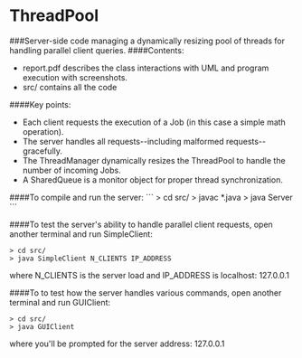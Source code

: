 # ThreadPool
###Server-side code managing a dynamically resizing pool of threads for handling parallel client queries.
####Contents:
<ul>
<li>report.pdf describes the class interactions with UML and program execution with screenshots.
<li>src/ contains all the code
</ul>
####Key points:
<ul>
<li>Each client requests the execution of a Job (in this case a simple math operation). 
<li>The server handles all requests--including malformed requests--gracefully.
<li>The ThreadManager dynamically resizes the ThreadPool to handle the number of incoming Jobs.
<li>A SharedQueue is a monitor object for proper thread synchronization.
</ul>
####To compile and run the server:
```
> cd src/
> javac *.java
> java Server
 ```

####To test the server's ability to handle parallel client requests, open another terminal and run SimpleClient:
```
> cd src/
> java SimpleClient N_CLIENTS IP_ADDRESS
```
where N_CLIENTS is the server load and IP_ADDRESS is localhost: 127.0.0.1

####To to test how the server handles various commands, open another terminal and run GUIClient:
```
> cd src/
> java GUIClient
```
where you'll be prompted for the server address: 127.0.0.1
